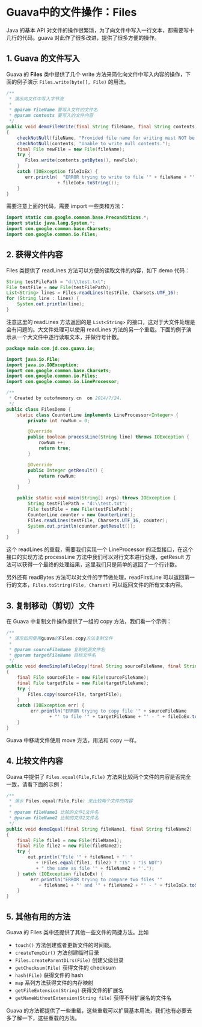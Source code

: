 # Guava中的文件操作：Files

Java 的基本 API 对文件的操作很繁琐，为了向文件中写入一行文本，都需要写十几行的代码。guava 对此作了很多改进，提供了很多方便的操作。

## 1. Guava 的文件写入

Guava 的 **Files** 类中提供了几个 write 方法来简化向文件中写入内容的操作，下面的例子演示 `Files.write(byte[], File)` 的用法。

```java
/**
 * 演示向文件中写入字节流
 *
 * @param fileName 要写入文件的文件名
 * @param contents 要写入的文件内容
 */
public void demoFileWrite(final String fileName, final String contents)
{
    checkNotNull(fileName, "Provided file name for writing must NOT be null.");
    checkNotNull(contents, "Unable to write null contents.");
    final File newFile = new File(fileName);
    try {
       Files.write(contents.getBytes(), newFile);
    } 
    catch (IOException fileIoEx) {
       err.println(  "ERROR trying to write to file '" + fileName + "' - "
                   + fileIoEx.toString());
    }
}
```

需要注意上面的代码，需要 import 一些类和方法：

```java
import static com.google.common.base.Preconditions.*;
import static java.lang.System.*;
import com.google.common.base.Charsets;
import com.google.common.io.Files;
```

## 2. 获得文件内容

Files 类提供了 readLines 方法可以方便的读取文件的内容，如下 demo 代码：

```java
String testFilePath = "d:\\test.txt";
File testFile = new File(testFilePath);
List<String> lines = Files.readLines(testFile, Charsets.UTF_16);
for (String line : lines) {
    System.out.println(line);
}
```

注意这里的 readLines 方法返回的是 `List<String>` 的接口，这对于大文件处理是会有问题的。大文件处理可以使用 readLines 方法的另一个重载。下面的例子演示从一个大文件中逐行读取文本，并做行号计数。

```java
package main.com.jd.coo.guava.io;

import java.io.File;
import java.io.IOException;
import com.google.common.base.Charsets;
import com.google.common.io.Files;
import com.google.common.io.LineProcessor;

/**
 * Created by outofmemory.cn  on 2014/7/24.
 */
public class FilesDemo {
    static class CounterLine implements LineProcessor<Integer> {
        private int rowNum = 0;

        @Override
        public boolean processLine(String line) throws IOException {
            rowNum ++;
            return true;
        }

        @Override
        public Integer getResult() {
            return rowNum;
        }
    }

    public static void main(String[] args) throws IOException {
        String testFilePath = "d:\\test.txt";
        File testFile = new File(testFilePath);
        CounterLine counter = new CounterLine();
        Files.readLines(testFile, Charsets.UTF_16, counter);
        System.out.println(counter.getResult());
    }
}
```

这个 readLines 的重载，需要我们实现一个 LineProcessor 的泛型接口，在这个接口的实现方法 processLine 方法中我们可以对行文本进行处理，getResult 方法可以获得一个最终的处理结果，这里我们只是简单的返回了一个行计数。

另外还有 readBytes 方法可以对文件的字节做处理，readFirstLine 可以返回第一行的文本，`Files.toString(File, Charset)` 可以返回文件的所有文本内容。

## 3. 复制移动（剪切）文件

在 Guava 中复制文件操作提供了一组的 copy 方法，我们看一个示例：

```java
/**
 * 演示如何使用guava的Files.copy方法复制文件
 *
 * @param sourceFileName 复制的源文件名
 * @param targetFileName 目标文件名
 */
public void demoSimpleFileCopy(final String sourceFileName, final String targetFileName)
{
    final File sourceFile = new File(sourceFileName);
    final File targetFile = new File(targetFileName);
    try {
        Files.copy(sourceFile, targetFile);
    }
    catch (IOException err) {
         err.println("ERROR trying to copy file '" + sourceFileName
                + "' to file '" + targetFileName + "' - " + fileIoEx.toString());
    }
}
```

Guava 中移动文件使用 move 方法，用法和 copy 一样。

## 4. 比较文件内容

Guava 中提供了 `Files.equal(File,File)` 方法来比较两个文件的内容是否完全一致，请看下面的示例：

```java
/**
 * 演示 Files.equal(File,File) 来比较两个文件的内容
 *
 * @param fileName1 比较的文件1文件名
 * @param fileName2 比较的文件2文件名
 */
public void demoEqual(final String fileName1, final String fileName2)
{
    final File file1 = new File(fileName1);
    final File file2 = new File(fileName2);
    try {
        out.println("File '" + fileName1 + "' "
           + (Files.equal(file1, file2) ? "IS" : "is NOT")
           + " the same as file '" + fileName2 + "'.");
    } catch (IOException fileIoEx) {
         err.println("ERROR trying to compare two files '"
            + fileName1 + "' and '" + fileName2 + "' - " + fileIoEx.toString());
    }
}
```

## 5. 其他有用的方法

Guava 的 Files 类中还提供了其他一些文件的简捷方法。比如

- `touch()` 方法创建或者更新文件的时间戳。
- `createTempDir()` 方法创建临时目录
- `Files.createParentDirs(File)` 创建父级目录
- `getChecksum(File)` 获得文件的 checksum
- `hash(File)` 获得文件的 hash
- `map` 系列方法获得文件的内存映射
- `getFileExtension(String)` 获得文件的扩展名
- `getNameWithoutExtension(String file)` 获得不带扩展名的文件名

Guava 的方法都提供了一些重载，这些重载可以扩展基本用法，我们也有必要去多了解一下，这些重载的方法。

